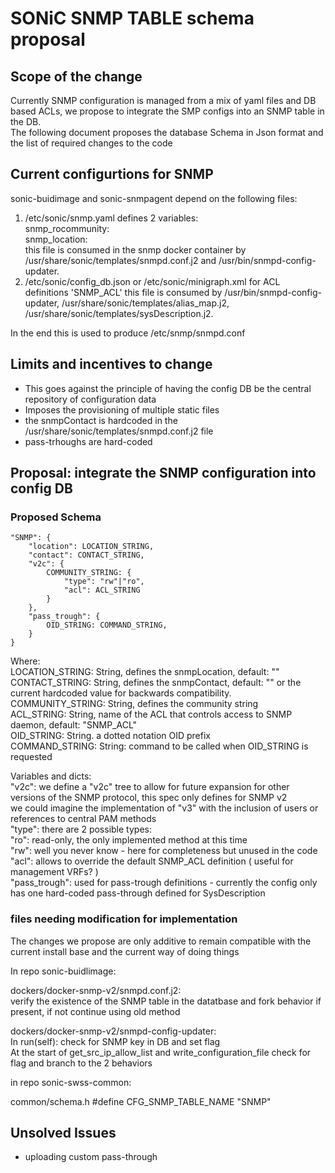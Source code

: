 # SONiC SNMP TABLE schema proposal #

## Scope of the change ##

Currently SNMP configuration is managed from a mix of yaml files and DB based ACLs, we propose to integrate the SMP configs into an SNMP table in the DB.  
The following document proposes the database Schema in Json format and the list of required changes to the code

## Current configurtions for SNMP ##
sonic-buidimage and sonic-snmpagent depend on the following files:
1. /etc/sonic/snmp.yaml
    defines 2 variables:  
        snmp_rocommunity:  
        snmp_location:  
   this file is consumed in the snmp docker container by /usr/share/sonic/templates/snmpd.conf.j2 and /usr/bin/snmpd-config-updater.  
2. /etc/sonic/config_db.json or /etc/sonic/minigraph.xml for ACL definitions 'SNMP_ACL'
   this file is consumed by /usr/bin/snmpd-config-updater, /usr/share/sonic/templates/alias_map.j2, /usr/share/sonic/templates/sysDescription.j2.

In the end this is used to produce /etc/snmp/snmpd.conf

## Limits and incentives to change ##
- This goes against the principle of having the config DB be the central repository of configuration data
- Imposes the provisioning of multiple static files
- the snmpContact is hardcoded in the /usr/share/sonic/templates/snmpd.conf.j2 file
- pass-trhoughs are hard-coded

## Proposal: integrate the SNMP configuration into config DB ##
### Proposed Schema ###

```
"SNMP": {
    "location": LOCATION_STRING,
    "contact": CONTACT_STRING,
	"v2c": {
        COMMUNITY_STRING: {
            "type": "rw"|"ro",
            "acl": ACL_STRING
        }
    },
    "pass_trough": {
        OID_STRING: COMMAND_STRING,
	}
}
```

Where:  
LOCATION_STRING:  String, defines the snmpLocation, default: ""  
CONTACT_STRING:   String, defines the snmpContact, default: "" or the current hardcoded value for backwards compatibility.  
COMMUNITY_STRING: String, defines the community string  
ACL_STRING:       String, name of the ACL that controls access to SNMP daemon, default: "SNMP_ACL"  
OID_STRING:       String. a dotted notation OID prefix  
COMMAND_STRING:   String: command to be called when OID_STRING is requested

Variables and dicts:  
"v2c": we define a "v2c" tree to allow for future expansion for other versions of the SNMP protocol, this spec only defines for SNMP v2  
       we could imagine the implementation of "v3" with the inclusion of users or references to central PAM methods  
"type":  there are 2 possible types:  
       "ro": read-only, the only implemented method at this time  
       "rw": well you never know - here for completeness but unused in the code  
"acl":   allows to override the default SNMP_ACL definition ( useful for management VRFs? )  
"pass_trough": used for pass-trough definitions - currently the config only has one hard-coded pass-through defined for SysDescription

### files needing modification for implementation ###

The changes we propose are only additive to remain compatible with the current install base and the current way of doing things

In repo sonic-buidlimage:

dockers/docker-snmp-v2/snmpd.conf.j2:  
    verify the existence of the SNMP table in the datatbase and fork behavior if present, if not continue using old method

dockers/docker-snmp-v2/snmpd-config-updater:  
In run(self): check for SNMP key in DB and set flag  
At the start of get_src_ip_allow_list and write_configuration_file check for flag and branch to the 2 behaviors


in repo sonic-swss-common: 

common/schema.h
#define CFG_SNMP_TABLE_NAME           "SNMP"

## Unsolved Issues ##
- uploading custom pass-through
